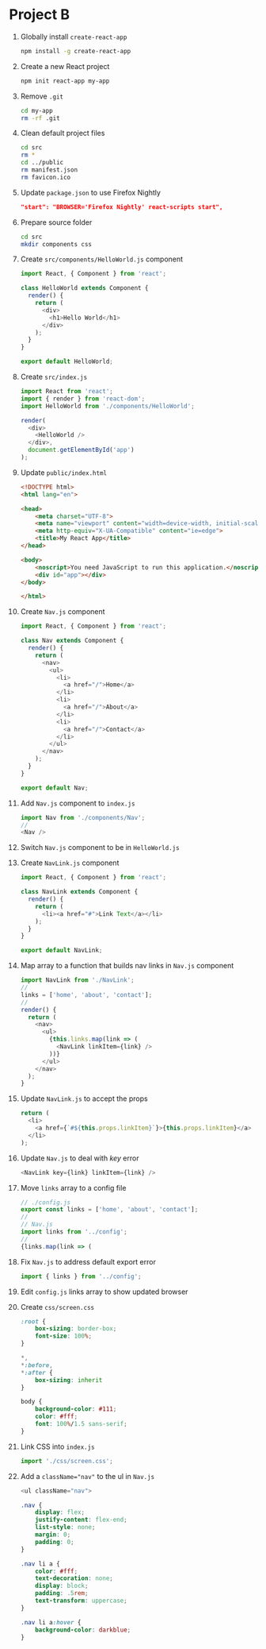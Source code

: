 # Project B

1. Globally install `create-react-app`

    ```bash
    npm install -g create-react-app
    ```

1. Create a new React project

    ```bash
    npm init react-app my-app
    ```

1. Remove `.git`

    ```bash
    cd my-app
    rm -rf .git
    ```

1. Clean default project files

    ```bash
    cd src
    rm *
    cd ../public
    rm manifest.json
    rm favicon.ico
    ```

1. Update `package.json` to use Firefox Nightly

    ```json
    "start": "BROWSER='Firefox Nightly' react-scripts start",
    ```

1. Prepare source folder

    ```bash
    cd src
    mkdir components css
    ```

1. Create `src/components/HelloWorld.js` component

    ```javascript
    import React, { Component } from 'react';

    class HelloWorld extends Component {
      render() {
        return (
          <div>
            <h1>Hello World</h1>
          </div>
        );
      }
    }

    export default HelloWorld;
    ```

1. Create `src/index.js`

    ```javascript
    import React from 'react';
    import { render } from 'react-dom';
    import HelloWorld from './components/HelloWorld';

    render(
      <div>
        <HelloWorld />
      </div>,
      document.getElementById('app')
    );
    ```

1. Update `public/index.html`

    ```html
    <!DOCTYPE html>
    <html lang="en">

    <head>
        <meta charset="UTF-8">
        <meta name="viewport" content="width=device-width, initial-scale=1.0">
        <meta http-equiv="X-UA-Compatible" content="ie=edge">
        <title>My React App</title>
    </head>

    <body>
        <noscript>You need JavaScript to run this application.</noscript>
        <div id="app"></div>
    </body>

    </html>
    ```

1. Create `Nav.js` component

    ```javascript
    import React, { Component } from 'react';

    class Nav extends Component {
      render() {
        return (
          <nav>
            <ul>
              <li>
                <a href="/">Home</a>
              </li>
              <li>
                <a href="/">About</a>
              </li>
              <li>
                <a href="/">Contact</a>
              </li>
            </ul>
          </nav>
        );
      }
    }

    export default Nav;
    ```

1. Add `Nav.js` component to `index.js`

    ```javascript
    import Nav from './components/Nav';
    //
    <Nav />
    ```

1. Switch `Nav.js` component to be in `HelloWorld.js`
1. Create `NavLink.js` component

    ```javascript
    import React, { Component } from 'react';

    class NavLink extends Component {
      render() {
        return (
          <li><a href="#">Link Text</a></li>
        );
      }
    }

    export default NavLink;
    ```

1. Map array to a function that builds nav links in `Nav.js` component

    ```javascript
    import NavLink from './NavLink';
    //
    links = ['home', 'about', 'contact'];
    //
    render() {
      return (
        <nav>
          <ul>
            {this.links.map(link => (
              <NavLink linkItem={link} />
            ))}
          </ul>
        </nav>
      );
    }
    ```

1. Update `NavLink.js` to accept the props

    ```javascript
    return (
      <li>
        <a href={`#${this.props.linkItem}`}>{this.props.linkItem}</a>
      </li>
    );
    ```

1. Update `Nav.js` to deal with _key_ error

    ```javascript
    <NavLink key={link} linkItem={link} />
    ```

1. Move `links` array to a config file

    ```javascript
    // ./config.js
    export const links = ['home', 'about', 'contact'];
    //
    // Nav.js
    import links from '../config';
    //
    {links.map(link => (
    ```

1. Fix `Nav.js` to address default export error

    ```javascript
    import { links } from '../config';
    ```

1. Edit `config.js` links array to show updated browser
1. Create `css/screen.css`

    ```css
    :root {
        box-sizing: border-box;
        font-size: 100%;
    }

    *,
    *:before,
    *:after {
        box-sizing: inherit
    }

    body {
        background-color: #111;
        color: #fff;
        font: 100%/1.5 sans-serif;
    }
    ```

1. Link CSS into `index.js`

    ```javascript
    import './css/screen.css';
    ```

1. Add a `className="nav"` to the ul in `Nav.js`

    ```javascript
    <ul className="nav">
    ```

    ```css
    .nav {
        display: flex;
        justify-content: flex-end;
        list-style: none;
        margin: 0;
        padding: 0;
    }

    .nav li a {
        color: #fff;
        text-decoration: none;
        display: block;
        padding: .5rem;
        text-transform: uppercase;
    }

    .nav li a:hover {
        background-color: darkblue;
    }
    ```
